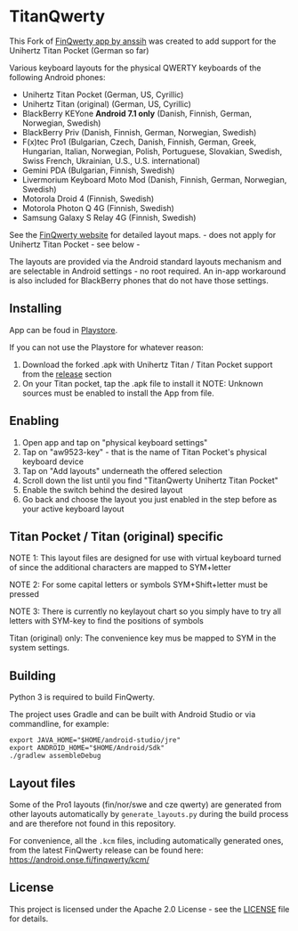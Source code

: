 # TitanQwerty

This Fork of [FinQwerty app by anssih](https://github.com/anssih/finqwerty) was created to add support for the Unihertz Titan Pocket (German so far)

Various keyboard layouts for the physical QWERTY keyboards of the following Android phones:

- Unihertz Titan Pocket (German, US, Cyrillic)
- Unihertz Titan (original) (German, US, Cyrillic)
- BlackBerry KEYone **Android 7.1 only** (Danish, Finnish, German, Norwegian, Swedish)
- BlackBerry Priv (Danish, Finnish, German, Norwegian, Swedish)
- F(x)tec Pro1 (Bulgarian, Czech, Danish, Finnish, German, Greek, Hungarian, Italian, Norwegian, Polish, Portuguese, Slovakian, Swedish, Swiss French, Ukrainian, U.S., U.S. international)
- Gemini PDA (Bulgarian, Finnish, Swedish)
- Livermorium Keyboard Moto Mod (Danish, Finnish, German, Norwegian, Swedish)
- Motorola Droid 4 (Finnish, Swedish)
- Motorola Photon Q 4G (Finnish, Swedish)
- Samsung Galaxy S Relay 4G (Finnish, Swedish)

See the [FinQwerty website](https://android.onse.fi/finqwerty/) for detailed layout maps. - does not apply for Unihertz Titan Pocket - see below -

The layouts are provided via the Android standard layouts mechanism and are selectable in Android settings - no root required.
An in-app workaround is also included for BlackBerry phones that do not have those settings.

## Installing

App can be foud in [Playstore](https://play.google.com/store/apps/details?id=de.fjdrjr.titanqwerty).

If you can not use the Playstore for whatever reason:
1. Download the forked .apk with Unihertz Titan / Titan Pocket support from the [release](https://github.com/fjdrjr/finqwerty/releases) section
2. On your Titan pocket, tap the .apk file to install it
   NOTE: Unknown sources must be enabled to install the App from file.

## Enabling

1. Open app and tap on "physical keyboard settings"
2. Tap on "aw9523-key" - that is the name of Titan Pocket's physical keyboard device
3. Tap on "Add layouts" underneath the offered selection
4. Scroll down the list until you find "TitanQwerty Unihertz Titan Pocket"
5. Enable the switch behind the desired layout
6. Go back and choose the layout you just enabled in the step before as your active keyboard layout

## Titan Pocket / Titan (original) specific

NOTE 1: This layout files are designed for use with virtual keyboard turned of since the additional characters are mapped to SYM+letter

NOTE 2: For some capital letters or symbols SYM+Shift+letter must be pressed

NOTE 3: There is currently no keylayout chart so you simply have to try all letters with SYM-key to find the positions of symbols

Titan (original) only: The convenience key mus be mapped to SYM in the system settings.

## Building

Python 3 is required to build FinQwerty.

The project uses Gradle and can be built with Android Studio or via commandline, for example:

```
export JAVA_HOME="$HOME/android-studio/jre"
export ANDROID_HOME="$HOME/Android/Sdk"
./gradlew assembleDebug
```

## Layout files

Some of the Pro1 layouts (fin/nor/swe and cze qwerty) are generated from other layouts automatically by `generate_layouts.py`
during the build process and are therefore not found in this repository.

For convenience, all the `.kcm` files, including automatically generated ones, from the latest FinQwerty release can be found here:
https://android.onse.fi/finqwerty/kcm/

## License

This project is licensed under the Apache 2.0 License - see the [LICENSE](LICENSE) file for details.

